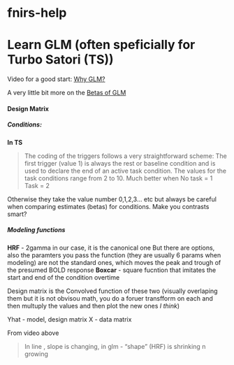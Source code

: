# fnirs-help
# Learn GLM  (often speficially for Turbo Satori (TS))

Video for a good start: [Why GLM?](https://www.youtube.com/watch?v=TrjQ9KPgZpE&t)

A very little bit more on the [Betas of GLM](https://www.youtube.com/watch?v=9VGX1ui4nFk)

#### Design Matrix 
##### Conditions: 
**In TS**
> The coding of the triggers follows a very straightforward scheme: The first trigger (value 1) is always the rest or baseline condition and is used to declare the end of an active task condition. The values for the task conditions range from 2 to 10. 
>Much better when
>No task = 1
>Task = 2 

Otherwise they take the value number 0,1,2,3... etc but always be careful when comparing estimates (betas) for conditions. Make you contrasts smart? 

##### Modeling functions 
**HRF** - 2gamma in our case,  it is the canonical one 
But there are options, also the paramters you pass the function (they are usually 6 params when modeling) are not the standard ones, which moves the peak and trough of the presumed BOLD response 
**Boxcar** - square fucntion that imitates the start and end of the condition overtime

Design matrix is the Convolved function of these two (visually overlaping them but it is not obvisou math, you do a foruer transfform on each and then multuply the values and then plot the new ones *I think*)

 
Yhat - model, design matrix
X - data matrix

From video above
> In line , slope is changing, in glm - “shape” (HRF) is shrinking n growing 


